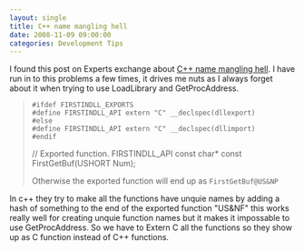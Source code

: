 ```yaml
---
layout: single
title: C++ name mangling hell
date: 2008-11-09 09:00:00
categories: Development Tips
---
```

I found this post on Experts exchange about <a href="http://www.experts-exchange.com/Programming/System/Windows__Programming/MFC/Q_21865192.html ">C++ name mangling hell</a>. I have run in to this problems a few times, it drives me nuts as I always forget about it when trying to use LoadLibrary and GetProcAddress.
<blockquote><code>#ifdef FIRSTINDLL_EXPORTS
#define FIRSTINDLL_API extern "C" __declspec(dllexport)
#else
#define FIRSTINDLL_API extern "C" __declspec(dllimport)
#endif</code>

// Exported function.
FIRSTINDLL_API const char* const FirstGetBuf(USHORT Num);

Otherwise the exported function will end up as
<code>FirstGetBuf@US&amp;NP</code></blockquote>
In c++ they try to make all the functions have unquie names by adding a hash of something to the end of the exported function "US&amp;NF" this works really well for creating unquie function names but it makes it impossable to use GetProcAddress. So we have to Extern C all the functions so they show up as C function instead of C++ functions.
